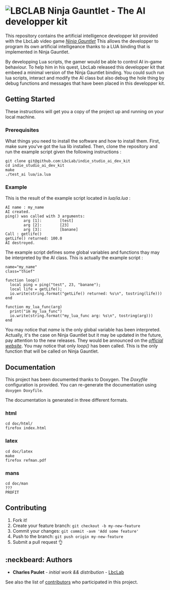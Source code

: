 # ![LBCLAB](https://lbclab.com/gauntlet/assets/logo.png) Ninja Gauntlet - The AI developper kit

This repository contains the artificial intelligence developper kit provided with the LbcLab video game [_Ninja Gauntlet_](https://lbclab.com/gauntlet/)
This allows the developper to program its own artificial intelligeance thanks to a LUA binding that is implemented in Ninja Gauntlet.

By developping Lua scripts, the gamer would be able to control AI in-game behaviour.
To help him in his quest, LbcLab released this developper kit that embeed a minimal version of the Ninja Gauntlet binding.
You could such run lua scripts, interact and modify the AI class but also debug the hole thing by debug functions and messages that
have been placed in this developper kit.

## Getting Started

These instructions will get you a copy of the project up and running on your local machine.

### Prerequisites

What things you need to install the software and how to install them. First, make sure you've got the lua lib installed.
Then, clone the repository and run the example script given the following instructions :

```
git clone git@github.com:LbcLab/indie_studio_ai_dev_kit
cd indie_studio_ai_dev_kit
make
./test_ai lua/ia.lua
```

### Example

This is the result of the example script located in _lua/ia.lua_ :
```
AI name : my_name
AI created.
ping() was called with 3 arguments:
        arg [1]:        [test]
        arg [2]:        [23]
        arg [3]:        [banane]
Call : getlife()
getLife() returned: 100.0
AI destroyed.
```
The example script defines some global variables and functions thay may be interpreted by the AI class.
This is actually the example script :
```
name="my_name"
class="thief"

function loop()
  local ping = ping("test", 23, "banane");
  local life = getLife();
  io.write(string.format("getLife() returned: %s\n", tostring(life)))
end

function my_lua_func(arg)
  print("im my_lua_func")
  io.write(string.format("my_lua_func arg: %s\n", tostring(arg)))
end
```
You may notice that *name* is the only global variable has been interpreted. Actually, it's the case on Ninja Gauntlet but
it may be updated in the future, pay attention to the new releases. They would be announced on
the [_official website_](https://lbclab.com/gauntlet/).
You may notice that only _loop()_ has been called. This is the only function that will be called on Ninja Gauntlet.
 
## Documentation

This project has been documented thanks to Doxygen. The _Doxyfile_ configuration is provided.
You can re-generate the documentation using ```doxygen Doxyfile```.

The documentation is generated in three different formats.

### html

```
cd doc/html/
firefox index.html
```

### latex

```
cd doc/latex
make
firefox refman.pdf
```

### mans

```
cd doc/man
???
PROFIT
```
 
## Contributing

1. Fork it!
2. Create your feature branch: `git checkout -b my-new-feature`
3. Commit your changes: `git commit -avm 'Add some feature'`
4. Push to the branch: `git push origin my-new-feature`
5. Submit a pull request :ok_hand:

 
 ## :neckbeard: Authors
 
 + **Charles Paulet** - *initial work && distribution* - [LbcLab](https://lbclab.com/)
 
 See also the list of [contributors](https://github.com/LbcLab/docIndie/contributors) who participated in this project.
